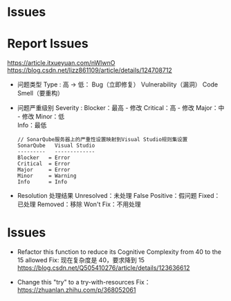 # Issues

# Report Issues

https://article.itxueyuan.com/nWlwnO
https://blog.csdn.net/lizz861109/article/details/124708712

- 问题类型 Type :
  高 -> 低：
  Bug（立即修复）
  Vulnerability（漏洞）
   Code Smell（要重构）

- 问题严重级别 Severity :
  Blocker：最高  -  修改
   Critical：高 -  修改
   Major：中   - 修改
   Minor：低  
   Info：最低

  ```
  // SonarQube服务器上的严重性设置映射到Visual Studio规则集设置
  SonarQube   Visual Studio
  ---------   -------------
  Blocker   = Error
  Critical  = Error
  Major     = Error
  Minor     = Warning
  Info      = Info
  ```

- Resolution 处理结果
  Unresolved：未处理
  False Positive：假问题
  Fixed：已处理
  Removed：移除
  Won't Fix：不用处理

# Issues

- Refactor this function to reduce its Cognitive Complexity from 40 to the 15 allowed
  Fix:
  现在复杂度是 40，要求降到 15
  https://blog.csdn.net/Q505410276/article/details/123636612

- Change this "try" to a try-with-resources
  Fix：
  https://zhuanlan.zhihu.com/p/368052061

```

```

